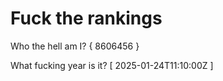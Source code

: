 # Fuck the rankings

Who the hell am I?
{ 8606456 }

What fucking year is it?
[ 2025-01-24T11:10:00Z ]
